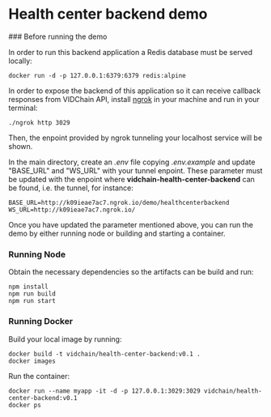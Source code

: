 # Health center backend demo

### Before running the demo

In order to run this backend application a Redis database must be served locally:
```
docker run -d -p 127.0.0.1:6379:6379 redis:alpine 
```

In order to expose the backend of this application so it can receive callback responses from VIDChain API, install [ngrok](https://ngrok.com/) in your machine and run in your terminal:

```
./ngrok http 3029
```

Then, the enpoint provided by ngrok tunneling your localhost service will be shown.

In the main directory, create an _.env_ file copying _.env.example_ and update "BASE_URL" and "WS_URL" with your tunnel enpoint. These parameter must be updated with the enpoint where **vidchain-health-center-backend** can be found, i.e. the tunnel, for instance:

```
BASE_URL=http://k09ieae7ac7.ngrok.io/demo/healthcenterbackend
WS_URL=http://k09ieae7ac7.ngrok.io/
```

Once you have updated the parameter mentioned above, you can run the demo by either running node or building and starting a container.

### Running Node

Obtain the necessary dependencies so the artifacts can be build and run:

```
npm install
npm run build
npm run start
```

### Running Docker

Build your local image by running:

```
docker build -t vidchain/health-center-backend:v0.1 .
docker images
```

Run the container:

```
docker run --name myapp -it -d -p 127.0.0.1:3029:3029 vidchain/health-center-backend:v0.1
docker ps
```

